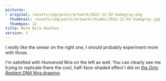 ```yaml
---
pictures:
- original: /assets/img/posts/artwork/2022-12-02-humagray.png
  thumbnail: /assets/img/posts/artwork/thumbs/2022-12-02-humagray.jpg
  thumbpos: 12
title: More Nira doodles
version: 3
---
```

I *really* like the smear on the right one, I should probably experiment more with those.

I'm satisfied with *Humanoid* Nira on the left as well.
You can clearly see me trying to replicate there the cool, half-face-shaded effect I did on [the *Only Radiant DNA* Nira drawing](/artwork/2022-11-27-raddna).

